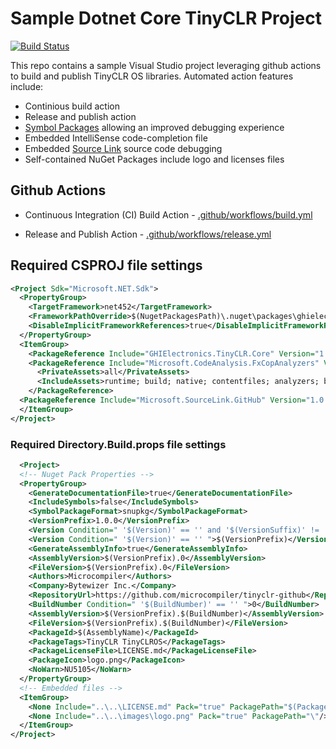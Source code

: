 # Sample Dotnet Core TinyCLR Project

[![Build Status](https://img.shields.io/github/workflow/status/microcompiler/tinyclr-github/Build%20CI?style=flat-square&logo=github)](https://github.com/microcompiler/tinyclr-github/actions)

This repo contains a sample Visual Studio project leveraging github actions to build and publish TinyCLR OS libraries.  Automated action features include:

* Continious build action
* Release and publish action
* [Symbol Packages](https://docs.microsoft.com/en-us/nuget/create-packages/symbol-packages-snupkg) allowing an improved debugging experience
* Embedded IntelliSense code-completion file
* Embedded [Source Link](https://github.com/dotnet/sourcelink/blob/master/README.md) source code debugging
* Self-contained NuGet Packages include logo and licenses files

## Github Actions

* Continuous Integration (CI) Build Action - [.github/workflows/build.yml](https://github.com/microcompiler/tinyclr-github/blob/master/.github/workflows/build.yml)

* Release and Publish Action - [.github/workflows/release.yml](https://github.com/microcompiler/tinyclr-github/blob/master/.github/workflows/release.yml)

## Required CSPROJ file settings

```xml
<Project Sdk="Microsoft.NET.Sdk">
  <PropertyGroup>
    <TargetFramework>net452</TargetFramework>
    <FrameworkPathOverride>$(NugetPackagesPath)\.nuget\packages\ghielectronics.tinyclr.core\1.0.0\</FrameworkPathOverride>
    <DisableImplicitFrameworkReferences>true</DisableImplicitFrameworkReferences>
  </PropertyGroup>
  <ItemGroup>
    <PackageReference Include="GHIElectronics.TinyCLR.Core" Version="1.0.0" PrivateAssets="all" />
    <PackageReference Include="Microsoft.CodeAnalysis.FxCopAnalyzers" Version="2.9.6">
      <PrivateAssets>all</PrivateAssets>
      <IncludeAssets>runtime; build; native; contentfiles; analyzers; buildtransitive</IncludeAssets>
    </PackageReference>
  <PackageReference Include="Microsoft.SourceLink.GitHub" Version="1.0.0" PrivateAssets="all" />
  </ItemGroup>
</Project>
```
  
### Required Directory.Build.props file settings

```xml
  <Project>
  <!-- Nuget Pack Properties -->
  <PropertyGroup>
    <GenerateDocumentationFile>true</GenerateDocumentationFile>
    <IncludeSymbols>false</IncludeSymbols>
    <SymbolPackageFormat>snupkg</SymbolPackageFormat>
    <VersionPrefix>1.0.0</VersionPrefix>
    <Version Condition=" '$(Version)' == '' and '$(VersionSuffix)' != '' ">$(VersionPrefix)-$(VersionSuffix)</Version>
    <Version Condition=" '$(Version)' == '' ">$(VersionPrefix)</Version> 
    <GenerateAssemblyInfo>true</GenerateAssemblyInfo>
    <AssemblyVersion>$(VersionPrefix).0</AssemblyVersion>
    <FileVersion>$(VersionPrefix).0</FileVersion>
    <Authors>Microcompiler</Authors>
    <Company>Bytewizer Inc.</Company>
    <RepositoryUrl>https://github.com/microcompiler/tinyclr-github</RepositoryUrl>
    <BuildNumber Condition=" '$(BuildNumber)' == '' ">0</BuildNumber>
    <AssemblyVersion>$(VersionPrefix).$(BuildNumber)</AssemblyVersion>
    <FileVersion>$(VersionPrefix).$(BuildNumber)</FileVersion>
    <PackageId>$(AssemblyName)</PackageId>
    <PackageTags>TinyCLR TinyCLROS</PackageTags>
    <PackageLicenseFile>LICENSE.md</PackageLicenseFile>
    <PackageIcon>logo.png</PackageIcon>
    <NoWarn>NU5105</NoWarn>  
  </PropertyGroup>
  <!-- Embedded files -->
  <ItemGroup>
    <None Include="..\..\LICENSE.md" Pack="true" PackagePath="$(PackageLicenseFile)"/>
    <None Include="..\..\images\logo.png" Pack="true" PackagePath="\"/>
  </ItemGroup>
</Project>
```
